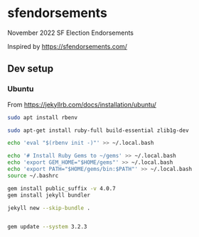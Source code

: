 # sfendorsements

November 2022 SF Election Endorsements

Inspired by https://sfendorsements.com/

## Dev setup

### Ubuntu

From https://jekyllrb.com/docs/installation/ubuntu/

```bash
sudo apt install rbenv

sudo apt-get install ruby-full build-essential zlib1g-dev

echo 'eval "$(rbenv init -)"' >> ~/.local.bash

echo '# Install Ruby Gems to ~/gems' >> ~/.local.bash
echo 'export GEM_HOME="$HOME/gems"' >> ~/.local.bash
echo 'export PATH="$HOME/gems/bin:$PATH"' >> ~/.local.bash
source ~/.bashrc

gem install public_suffix -v 4.0.7
gem install jekyll bundler

jekyll new --skip-bundle .


gem update --system 3.2.3
```
